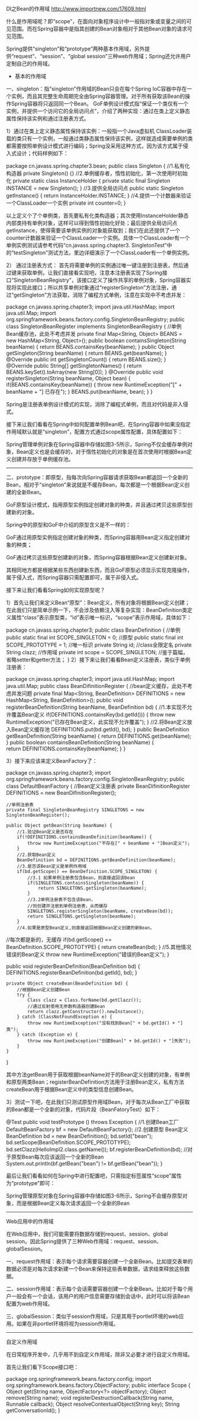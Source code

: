 DI之Bean的作用域
<http://www.importnew.com/17609.html>

什么是作用域呢？即“scope”，在面向对象程序设计中一般指对象或变量之间的可见范围。而在Spring容器中是指其创建的Bean对象相对于其他Bean对象的请求可见范围。

Spring提供“singleton”和“prototype”两种基本作用域，另外提供“request”、“session”、“global session”三种web作用域；Spring还允许用户定制自己的作用域。

+ 基本的作用域

一、singleton：指“singleton”作用域的Bean只会在每个Spring IoC容器中存在一个实例，而且其完整生命周期完全由Spring容器管理。对于所有获取该Bean的操作Spring容器将只返回同一个Bean。
GoF单例设计模式指“保证一个类仅有一个实例，并提供一个访问它的全局访问点”，介绍了两种实现：通过在类上定义静态属性保持该实例和通过注册表方式。


1）通过在类上定义静态属性保持该实例：一般指一个Java虚拟机 ClassLoader装载的类只有一个实例，一般通过类静态属性保持该实例，这样就造成需要单例的类都需要按照单例设计模式进行编码；Spring没采用这种方式，因为该方式属于侵入式设计；代码样例如下：

package cn.javass.spring.chapter3.bean;
public class Singleton {
    //1.私有化构造器
    private Singleton() {}
    //2.单例缓存者，惰性初始化，第一次使用时初始化
    private static class InstanceHolder {
        private static final Singleton INSTANCE = new Singleton();
    }
    //3.提供全局访问点
    public static Singleton getInstance() {
        return InstanceHolder.INSTANCE;
    }
    //4.提供一个计数器来验证一个ClassLoader一个实例
    private int counter=0;
}
 

以上定义个了个单例类，首先要私有化类构造器；其次使用InstanceHolder静态内部类持有单例对象，这样可以得到惰性初始化好处；最后提供全局访问点getInstance，使得需要该单例实例的对象能获取到；我们在此还提供了一个counter计数器来验证一个ClassLoader一个实例。具体一个ClassLoader有一个单例实例测试请参考代码“cn.javass.spring.chapter3. SingletonTest”中的“testSingleton”测试方法，里边详细演示了一个ClassLoader有一个单例实例。

 
2）  通过注册表方式： 首先将需要单例的实例通过唯一键注册到注册表，然后通过键来获取单例，让我们直接看实现吧，注意本注册表实现了Spring接口“SingletonBeanRegistry”，该接口定义了操作共享的单例对象，Spring容器实现将实现此接口；所以共享单例对象通过“registerSingleton”方法注册，通过“getSingleton”方法获取，消除了编程方式单例，注意在实现中不考虑并发：

package cn.javass.spring.chapter3;
import java.util.HashMap;
import java.util.Map;
import org.springframework.beans.factory.config.SingletonBeanRegistry;
public class SingletonBeanRegister implements SingletonBeanRegistry {
    //单例Bean缓存池，此处不考虑并发
    private final Map<String, Object> BEANS = new HashMap<String, Object>();
    public boolean containsSingleton(String beanName) {
        return BEANS.containsKey(beanName);
    }
    public Object getSingleton(String beanName) {
        return BEANS.get(beanName);
    }
    @Override
    public int getSingletonCount() {
        return BEANS.size();
    }
    @Override
    public String[] getSingletonNames() {
        return BEANS.keySet().toArray(new String[0]);
    }
    @Override
    public void registerSingleton(String beanName, Object bean) {
        if(BEANS.containsKey(beanName)) {
            throw new RuntimeException("[" + beanName + "] 已存在");
        }
        BEANS.put(beanName, bean);
}
}
 

Spring是注册表单例设计模式的实现，消除了编程式单例，而且对代码是非入侵式。

接下来让我们看看在Spring中如何配置单例Bean吧，在Spring容器中如果没指定作用域默认就是“singleton”，配置方式通过scope属性配置，具体配置如下：

<bean  class="cn.javass.spring.chapter3.bean.Printer" scope="singleton"/>
Spring管理单例对象在Spring容器中存储如图3-5所示，Spring不仅会缓存单例对象，Bean定义也是会缓存的，对于惰性初始化的对象是在首次使用时根据Bean定义创建并存放于单例缓存池。


---
二、prototype：即原型，指每次向Spring容器请求获取Bean都返回一个全新的Bean，相对于“singleton”来说就是不缓存Bean，每次都是一个根据Bean定义创建的全新Bean。

GoF原型设计模式，指用原型实例指定创建对象的种类，并且通过拷贝这些原型创建新的对象。

Spring中的原型和GoF中介绍的原型含义是不一样的：

GoF通过用原型实例指定创建对象的种类，而Spring容器用Bean定义指定创建对象的种类；

GoF通过拷贝这些原型创建新的对象，而Spring容器根据Bean定义创建新对象。

其相同地方都是根据某些东西创建新东西，而且GoF原型必须显示实现克隆操作，属于侵入式，而Spring容器只需配置即可，属于非侵入式。

 
接下来让我们看看Spring如何实现原型呢？


1）首先让我们来定义Bean“原型”：Bean定义，所有对象将根据Bean定义创建；在此我们只是简单示例一下，不会涉及依赖注入等复杂实现：BeanDefinition类定义属性“class”表示原型类，“id”表示唯一标识，“scope”表示作用域，具体如下：

package cn.javass.spring.chapter3;
public class BeanDefinition {
    //单例
    public static final int SCOPE_SINGLETON = 0;
    //原型
    public static final int SCOPE_PROTOTYPE = 1;
    //唯一标识
    private String id;
    //class全限定名
    private String clazz;
    //作用域
private int scope = SCOPE_SINGLETON;
    //鉴于篇幅，省略setter和getter方法；
}
2）接下来让我们看看Bean定义注册表，类似于单例注册表：

package cn.javass.spring.chapter3;
import java.util.HashMap;
import java.util.Map;
public class BeanDifinitionRegister {
    //bean定义缓存，此处不考虑并发问题
private final Map<String, BeanDefinition> DEFINITIONS =
 new HashMap<String, BeanDefinition>();
    public void registerBeanDefinition(String beanName, BeanDefinition bd) {
        //1.本实现不允许覆盖Bean定义
        if(DEFINITIONS.containsKey(bd.getId())) {
            throw new RuntimeException("已存在Bean定义，此实现不允许覆盖");
        }
        //2.将Bean定义放入Bean定义缓存池
        DEFINITIONS.put(bd.getId(), bd);
    }
    public BeanDefinition getBeanDefinition(String beanName) {
        return DEFINITIONS.get(beanName);
    }
public boolean containsBeanDefinition(String beanName) {      
 return DEFINITIONS.containsKey(beanName);
    }
}
 

3）接下来应该来定义BeanFactory了：

package cn.javass.spring.chapter3;
import org.springframework.beans.factory.config.SingletonBeanRegistry;
public class DefaultBeanFactory {
    //Bean定义注册表
    private BeanDifinitionRegister DEFINITIONS = new BeanDifinitionRegister();
 
    //单例注册表
    private final SingletonBeanRegistry SINGLETONS = new SingletonBeanRegister();
 
    public Object getBean(String beanName) {
        //1.验证Bean定义是否存在
        if(!DEFINITIONS.containsBeanDefinition(beanName)) {
            throw new RuntimeException("不存在[" + beanName + "]Bean定义");
        }
        //2.获取Bean定义
        BeanDefinition bd = DEFINITIONS.getBeanDefinition(beanName);
        //3.是否该Bean定义是单例作用域
        if(bd.getScope() == BeanDefinition.SCOPE_SINGLETON) {
            //3.1 如果单例注册表包含Bean，则直接返回该Bean
            if(SINGLETONS.containsSingleton(beanName)) {
                return SINGLETONS.getSingleton(beanName);
            }
            //3.2单例注册表不包含该Bean，
            //则创建并注册到单例注册表，从而缓存
            SINGLETONS.registerSingleton(beanName, createBean(bd));
            return SINGLETONS.getSingleton(beanName);
        }
        //4.如果是原型Bean定义,则直接返回根据Bean定义创建的新Bean，
//每次都是新的，无缓存
        if(bd.getScope() == BeanDefinition.SCOPE_PROTOTYPE) {
            return createBean(bd);
        }
        //5.其他情况错误的Bean定义
        throw new RuntimeException("错误的Bean定义");
    }
 
   public void registerBeanDefinition(BeanDefinition bd) {
        DEFINITIONS.registerBeanDefinition(bd.getId(), bd);
    }
 
    private Object createBean(BeanDefinition bd) {
        //根据Bean定义创建Bean
        try {
            Class clazz = Class.forName(bd.getClazz());
            //通过反射使用无参数构造器创建Bean
            return clazz.getConstructor().newInstance();
        } catch (ClassNotFoundException e) {
            throw new RuntimeException("没有找到Bean[" + bd.getId() + "]类");
        } catch (Exception e) {
            throw new RuntimeException("创建Bean[" + bd.getId() + "]失败");
        }
    }
}
 

其中方法getBean用于获取根据beanName对于的Bean定义创建的对象，有单例和原型两类Bean；registerBeanDefinition方法用于注册Bean定义，私有方法createBean用于根据Bean定义中的类型信息创建Bean。

 

3）测试一下吧，在此我们只测试原型作用域Bean，对于每次从Bean工厂中获取的Bean都是一个全新的对象，代码片段（BeanFatoryTest）如下：

@Test
public void testPrototype () throws Exception {
//1.创建Bean工厂
DefaultBeanFactory bf = new DefaultBeanFactory();
//2.创建原型 Bean定义
BeanDefinition bd = new BeanDefinition();
bd.setId("bean");
bd.setScope(BeanDefinition.SCOPE_PROTOTYPE);
bd.setClazz(HelloImpl2.class.getName());
bf.registerBeanDefinition(bd);
//对于原型Bean每次应该返回一个全新的Bean
System.out.println(bf.getBean("bean") != bf.getBean("bean"));
}
 

最后让我们看看如何在Spring中进行配置吧，只需指定<bean>标签属性“scope”属性为“prototype”即可：

<bean class="cn.javass.spring.chapter3.bean.Printer" />
Spring管理原型对象在Spring容器中存储如图3-6所示，Spring不会缓存原型对象，而是根据Bean定义每次请求返回一个全新的Bean

---

Web应用中的作用域

在Web应用中，我们可能需要将数据存储到request、session、global session。因此Spring提供了三种Web作用域：request、session、globalSession。

一、request作用域：表示每个请求需要容器创建一个全新Bean。比如提交表单的数据必须是对每次请求新建一个Bean来保持这些表单数据，请求结束释放这些数据。
 
二、session作用域：表示每个会话需要容器创建一个全新Bean。比如对于每个用户一般会有一个会话，该用户的用户信息需要存储到会话中，此时可以将该Bean配置为web作用域。

三、globalSession：类似于session作用域，只是其用于portlet环境的web应用。如果在非portlet环境将视为session作用域。

---
自定义作用域

在日常程序开发中，几乎用不到自定义作用域，除非又必要才进行自定义作用域。

首先让我们看下Scope接口吧：

package org.springframework.beans.factory.config;
import org.springframework.beans.factory.ObjectFactory;
public interface Scope {
       Object get(String name, ObjectFactory<?> objectFactory);
       Object remove(String name);
       void registerDestructionCallback(String name, Runnable callback);
       Object resolveContextualObject(String key);
       String getConversationId();
}